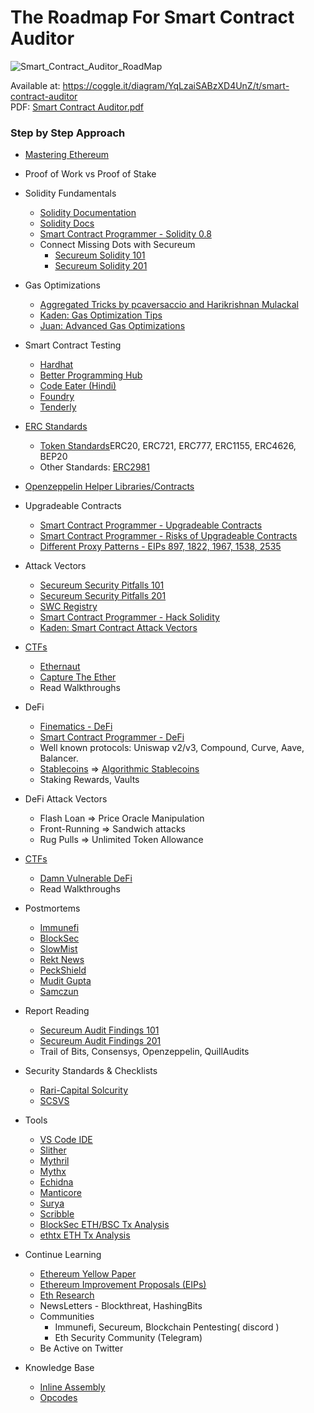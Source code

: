 # The Roadmap For Smart Contract Auditor

![Smart_Contract_Auditor_RoadMap](https://user-images.githubusercontent.com/54918791/174233728-015bd233-1df9-49fb-a6a3-2af970d90b60.png)  


Available at: https://coggle.it/diagram/YqLzaiSABzXD4UnZ/t/smart-contract-auditor  
PDF: [Smart Contract Auditor.pdf](https://github.com/VarmaKollu/MindMap/files/11069335/Smart.Contract.Auditor.pdf)
### Step by Step Approach  

* [Mastering Ethereum](https://github.com/ethereumbook/ethereumbook)  
* Proof of Work vs Proof of Stake
* Solidity Fundamentals
  * [Solidity Documentation](https://docs.soliditylang.org/en/latest/)
  * [Solidity Docs](https://docs.soliditylang.org/en/v0.8.13/index.html)
  * [Smart Contract Programmer - Solidity 0.8](https://www.youtube.com/playlist?list=PLO5VPQH6OWdVQwpQfw9rZ67O6Pjfo6q-p)
  * Connect Missing Dots with Secureum
    * [Secureum Solidity 101](https://secureum.substack.com/p/solidity-101?s=r)
    * [Secureum Solidity 201](https://secureum.substack.com/p/solidity-201?s=r)

* Gas Optimizations
  * [Aggregated Tricks by pcaversaccio and Harikrishnan Mulackal](https://forum.openzeppelin.com/t/a-collection-of-gas-optimisation-tricks/19966/6)
  * [Kaden: Gas Optimization Tips](https://betterprogramming.pub/how-to-write-smart-contracts-that-optimize-gas-spent-on-ethereum-30b5e9c5db85)
  * [Juan: Advanced Gas Optimizations](https://dev.to/juanxavier/advanced-gas-optimizations-tips-for-solidity-1j2f)

* Smart Contract Testing
  * [Hardhat](https://hardhat.org/guides/waffle-testing.html)
  * [Better Programming Hub](https://betterprogramming.pub/the-complete-hands-on-hardhat-tutorial-9e23728fc8a4)
  * [Code Eater (Hindi)](https://www.youtube.com/watch?v=vuqhHOx6188&list=PLgPmWS2dQHW9mucRpDVe16j9Qn74ZXqcD&index=5)
  * [Foundry](https://github.com/foundry-rs/foundry)
  * [Tenderly](https://tenderly.co/)

* [ERC Standards]()
  * [Token Standards](https://ethereum.org/en/developers/docs/standards/tokens/)ERC20, ERC721, ERC777, ERC1155, ERC4626, BEP20
  * Other Standards: [ERC2981](https://eips.ethereum.org/EIPS/eip-2981)

* [Openzeppelin Helper Libraries/Contracts](https://github.com/OpenZeppelin/openzeppelin-contracts)

* Upgradeable Contracts
  * [Smart Contract Programmer - Upgradeable Contracts](https://www.youtube.com/watch?v=JgSj7IiE4jA&t=157s)
  * [Smart Contract Programmer - Risks of Upgradeable Contracts](https://www.youtube.com/watch?v=XmxfB5JOt1Q&t=3s)
  * [Different Proxy Patterns - EIPs 897, 1822, 1967, 1538, 2535](https://ethereum-blockchain-developer.com/110-upgrade-smart-contracts/00-project/)

* Attack Vectors
  * [Secureum Security Pitfalls 101](https://secureum.substack.com/p/security-pitfalls-and-best-practices-101?s=r)
  * [Secureum Security Pitfalls 201](https://secureum.substack.com/p/security-pitfalls-and-best-practices-201?s=r)
  * [SWC Registry](https://swcregistry.io/)
  * [Smart Contract Programmer - Hack Solidity](https://www.youtube.com/watch?v=4Mm3BCyHtDY&list=PLO5VPQH6OWdWsCgXJT9UuzgbC8SPvTRi5)
  * [Kaden: Smart Contract Attack Vectors](https://github.com/KadenZipfel/smart-contract-attack-vectors)

* [CTFs](https://github.com/blockthreat/blocksec-ctfs)
  * [Ethernaut](https://ethernaut.openzeppelin.com/)
  * [Capture The Ether](https://capturetheether.com/)
  * Read Walkthroughs

* DeFi
  * [Finematics - DeFi](https://www.youtube.com/watch?v=pWGLtjG-F5c&list=PLjrTIwaNiTwn39tg3sR_bPBWGHoznv47D)
  * [Smart Contract Programmer - DeFi](https://www.youtube.com/watch?v=qB2Ulx201wY&list=PLO5VPQH6OWdX-Rh7RonjZhOd9pb9zOnHW)
  * Well known protocols: Uniswap v2/v3, Compound, Curve, Aave, Balancer.
  * [Stablecoins](https://blog.chain.link/what-are-stablecoins/) => [Algorithmic Stablecoins](https://cointelegraph.com/altcoins-for-beginners/a-beginner-s-guide-on-algorithmic-stablecoins)
  * Staking Rewards, Vaults

* DeFi Attack Vectors
  * Flash Loan => Price Oracle Manipulation
  * Front-Running => Sandwich attacks
  * Rug Pulls => Unlimited Token Allowance

* [CTFs](https://github.com/blockthreat/blocksec-ctfs)  
  * [Damn Vulnerable DeFi](https://www.damnvulnerabledefi.xyz/)
  * Read Walkthroughs

* Postmortems
  * [Immunefi](https://medium.com/@immunefi)
  * [BlockSec](https://blocksecteam.medium.com/)
  * [SlowMist](https://slowmist.medium.com/)
  * [Rekt News](https://rekt.news/)
  * [PeckShield](https://twitter.com/peckshield)
  * [Mudit Gupta](https://twitter.com/mudit__gupta)
  * [Samczun](https://twitter.com/samczsun)

* Report Reading
  * [Secureum Audit Findings 101](https://secureum.substack.com/p/audit-findings-101?s=r)
  * [Secureum Audit Findings 201](https://secureum.substack.com/p/audit-findings-201?s=r)
  * Trail of Bits, Consensys, Openzeppelin, QuillAudits

* Security Standards & Checklists
  * [Rari-Capital Solcurity](https://github.com/Rari-Capital/solcurity)
  * [SCSVS](https://github.com/securing/SCSVS)

* Tools
  * [VS Code IDE](https://code.visualstudio.com/)
  * [Slither](https://github.com/crytic/slither)
  * [Mythril](https://github.com/ConsenSys/mythril)
  * [Mythx](https://mythx.io/)
  * [Echidna](https://github.com/crytic/echidna)
  * [Manticore](https://github.com/trailofbits/manticore)
  * [Surya](https://github.com/ConsenSys/surya)
  * [Scribble](https://github.com/ConsenSys/scribble)
  * [BlockSec ETH/BSC Tx Analysis](https://versatile.blocksecteam.com/tx) 
  * [ethtx ETH Tx Analysis](https://ethtx.info/)
  
* Continue Learning
  * [Ethereum Yellow Paper](https://github.com/ethereum/yellowpaper)
  * [Ethereum Improvement Proposals (EIPs)](https://eips.ethereum.org/)
  * [Eth Research](https://ethresear.ch/)
  * NewsLetters - Blockthreat, HashingBits
  * Communities
    * Immunefi, Secureum, Blockchain Pentesting( discord )  
    * Eth Security Community (Telegram)
  * Be Active on Twitter


* Knowledge Base
  * [Inline Assembly](https://docs.soliditylang.org/en/v0.8.13/assembly.html)
  * [Opcodes](https://www.ethervm.io/)

